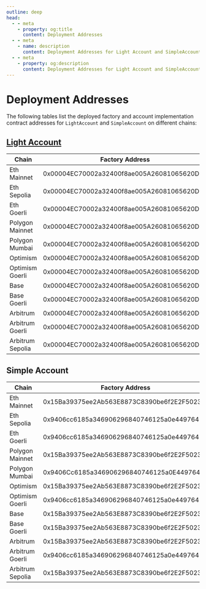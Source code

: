 ```yaml
---
outline: deep
head:
  - - meta
    - property: og:title
      content: Deployment Addresses
  - - meta
    - name: description
      content: Deployment Addresses for Light Account and SimpleAccount
  - - meta
    - property: og:description
      content: Deployment Addresses for Light Account and SimpleAccount
---
```


# Deployment Addresses

The following tables list the deployed factory and account implementation contract addresses for `LightAccount` and `SimpleAccount` on different chains:

## [Light Account](https://github.com/alchemyplatform/light-account/blob/v1.1.0/Deployments.md)

| Chain            | Factory Address                            | Account Implementation                     |
| ---------------- | ------------------------------------------ | ------------------------------------------ |
| Eth Mainnet      | 0x00004EC70002a32400f8ae005A26081065620D20 | 0xae8c656ad28F2B59a196AB61815C16A0AE1c3cba |
| Eth Sepolia      | 0x00004EC70002a32400f8ae005A26081065620D20 | 0xae8c656ad28F2B59a196AB61815C16A0AE1c3cba |
| Eth Goerli       | 0x00004EC70002a32400f8ae005A26081065620D20 | 0xae8c656ad28F2B59a196AB61815C16A0AE1c3cba |
| Polygon Mainnet  | 0x00004EC70002a32400f8ae005A26081065620D20 | 0xae8c656ad28F2B59a196AB61815C16A0AE1c3cba |
| Polygon Mumbai   | 0x00004EC70002a32400f8ae005A26081065620D20 | 0xae8c656ad28F2B59a196AB61815C16A0AE1c3cba |
| Optimism         | 0x00004EC70002a32400f8ae005A26081065620D20 | 0xae8c656ad28F2B59a196AB61815C16A0AE1c3cba |
| Optimism Goerli  | 0x00004EC70002a32400f8ae005A26081065620D20 | 0xae8c656ad28F2B59a196AB61815C16A0AE1c3cba |
| Base             | 0x00004EC70002a32400f8ae005A26081065620D20 | 0xae8c656ad28F2B59a196AB61815C16A0AE1c3cba |
| Base Goerli      | 0x00004EC70002a32400f8ae005A26081065620D20 | 0xae8c656ad28F2B59a196AB61815C16A0AE1c3cba |
| Arbitrum         | 0x00004EC70002a32400f8ae005A26081065620D20 | 0xae8c656ad28F2B59a196AB61815C16A0AE1c3cba |
| Arbitrum Goerli  | 0x00004EC70002a32400f8ae005A26081065620D20 | 0xae8c656ad28F2B59a196AB61815C16A0AE1c3cba |
| Arbitrum Sepolia | 0x00004EC70002a32400f8ae005A26081065620D20 | 0xae8c656ad28F2B59a196AB61815C16A0AE1c3cba |

## Simple Account

| Chain            | Factory Address                            |
| ---------------- | ------------------------------------------ |
| Eth Mainnet      | 0x15Ba39375ee2Ab563E8873C8390be6f2E2F50232 |
| Eth Sepolia      | 0x9406cc6185a346906296840746125a0e44976454 |
| Eth Goerli       | 0x9406cc6185a346906296840746125a0e44976454 |
| Polygon Mainnet  | 0x15Ba39375ee2Ab563E8873C8390be6f2E2F50232 |
| Polygon Mumbai   | 0x9406Cc6185a346906296840746125a0E44976454 |
| Optimism         | 0x15Ba39375ee2Ab563E8873C8390be6f2E2F50232 |
| Optimism Goerli  | 0x9406cc6185a346906296840746125a0e44976454 |
| Base             | 0x15Ba39375ee2Ab563E8873C8390be6f2E2F50232 |
| Base Goerli      | 0x15Ba39375ee2Ab563E8873C8390be6f2E2F50232 |
| Arbitrum         | 0x15Ba39375ee2Ab563E8873C8390be6f2E2F50232 |
| Arbitrum Goerli  | 0x9406cc6185a346906296840746125a0e44976454 |
| Arbitrum Sepolia | 0x15Ba39375ee2Ab563E8873C8390be6f2E2F50232 |
